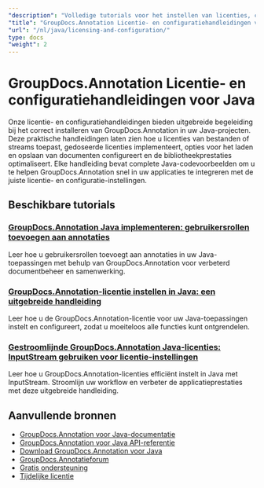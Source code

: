 ```yaml
---
"description": "Volledige tutorials voor het instellen van licenties, configureren van opties en beheren van GroupDocs.Annotation in Java-toepassingen."
"title": "GroupDocs.Annotation Licentie- en configuratiehandleidingen voor Java"
"url": "/nl/java/licensing-and-configuration/"
type: docs
"weight": 2
---
```


# GroupDocs.Annotation Licentie- en configuratiehandleidingen voor Java

Onze licentie- en configuratiehandleidingen bieden uitgebreide begeleiding bij het correct installeren van GroupDocs.Annotation in uw Java-projecten. Deze praktische handleidingen laten zien hoe u licenties van bestanden of streams toepast, gedoseerde licenties implementeert, opties voor het laden en opslaan van documenten configureert en de bibliotheekprestaties optimaliseert. Elke handleiding bevat complete Java-codevoorbeelden om u te helpen GroupDocs.Annotation snel in uw applicaties te integreren met de juiste licentie- en configuratie-instellingen.

## Beschikbare tutorials

### [GroupDocs.Annotation Java implementeren: gebruikersrollen toevoegen aan annotaties](./implement-groupdocs-annotation-java-user-roles/)
Leer hoe u gebruikersrollen toevoegt aan annotaties in uw Java-toepassingen met behulp van GroupDocs.Annotation voor verbeterd documentbeheer en samenwerking.

### [GroupDocs.Annotation-licentie instellen in Java: een uitgebreide handleiding](./groupdocs-annotation-license-java-setup/)
Leer hoe u de GroupDocs.Annotation-licentie voor uw Java-toepassingen instelt en configureert, zodat u moeiteloos alle functies kunt ontgrendelen.

### [Gestroomlijnde GroupDocs.Annotation Java-licenties: InputStream gebruiken voor licentie-instellingen](./groupdocs-annotation-java-inputstream-license-setup/)
Leer hoe u GroupDocs.Annotation-licenties efficiënt instelt in Java met InputStream. Stroomlijn uw workflow en verbeter de applicatieprestaties met deze uitgebreide handleiding.

## Aanvullende bronnen

- [GroupDocs.Annotation voor Java-documentatie](https://docs.groupdocs.com/annotation/java/)
- [GroupDocs.Annotation voor Java API-referentie](https://reference.groupdocs.com/annotation/java/)
- [Download GroupDocs.Annotation voor Java](https://releases.groupdocs.com/annotation/java/)
- [GroupDocs.Annotatieforum](https://forum.groupdocs.com/c/annotation)
- [Gratis ondersteuning](https://forum.groupdocs.com/)
- [Tijdelijke licentie](https://purchase.groupdocs.com/temporary-license/)